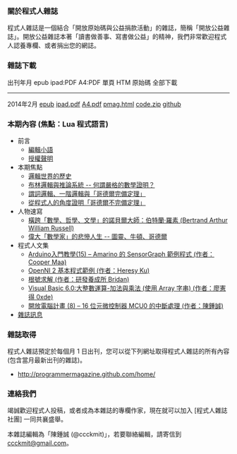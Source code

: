 ### 關於程式人雜誌

程式人雜誌是一個結合「開放原始碼與公益捐款活動」的雜誌，簡稱「開放公益雜誌」。開放公益雜誌本著「讀書做善事、寫書做公益」的精神，我們非常歡迎程式人認養專欄、或者捐出您的網誌。

### 雜誌下載

出刊年月       epub           ipad:PDF      A4:PDF     單頁 HTM     原始碼      全部下載
------------   ----------     -----------   --------   -----------  ----------  -------------
2014年2月      [epub]         [ipad.pdf]    [A4.pdf]   [pmag.html]  [code.zip]  [github]

### 本期內容 (焦點：Lua 程式語言)
* 前言
    * [編輯小語](editor.html)
    * [授權聲明](license.html)
* 本期焦點
    * [邏輯世界的歷史](focus1.html)
    * [布林邏輯與推論系統 -- 何謂嚴格的數學證明？](focus2.html)
    * [謂詞邏輯、一階邏輯與「哥德爾完備定理」](focus3.html)
    * [從程式人的角度證明「哥德爾不完備定理」](focus4.html)
* 人物速寫
    * [橫跨「數學、哲學、文學」的諾貝爾大師：伯特蘭·羅素 (Bertrand Arthur William Russell)](people1.html)
    * [偉大「數學家」的悲慘人生 -- 圖靈、牛頓、哥德爾](people2.html)
* 程式人文集
    * [Arduino入門教學(15) – Amarino 的 SensorGraph 範例程式 (作者：Cooper Maa)](article1.html)
    * [OpenNI 2 基本程式範例 (作者：Heresy Ku)](article2.html)
    * [根號求解 (作者：研發養成所 Bridan)](article3.html)
    * [Visual Basic 6.0:大整數運算-加法與乘法 (使用 Array 字串) (作者：廖憲得 0xde)](article4.html)
    * [開放電腦計畫 (8) – 16 位元微控制器 MCU0 的中斷處理 (作者：陳鍾誠)](article5.html)
* [雜誌訊息](info.html)

### 雜誌取得

程式人雜誌預定於每個月 1 日出刊，您可以從下列網址取得程式人雜誌的所有內容 (包含當月最新出刊的雜誌)。

* <http://programmermagazine.github.com/home/>

### 連絡我們

竭誠歡迎程式人投稿，或者成為本雜誌的專欄作家，現在就可以加入 [程式人雜誌社團] 一同共襄盛舉。

本雜誌編輯為「陳鍾誠 (@ccckmit)」，若要聯絡編輯，請寄信到 <ccckmit@gmail.com>。

[epub]: ../book/A4.epub
[ipad.pdf]: ../book/ipad.pdf
[A4.pdf]: ../book/A4.pdf
[code.zip]: ../code.zip
[pmag.html]: ../book/pmag.html
[github]: https://github.com/programmermagazine/201403


